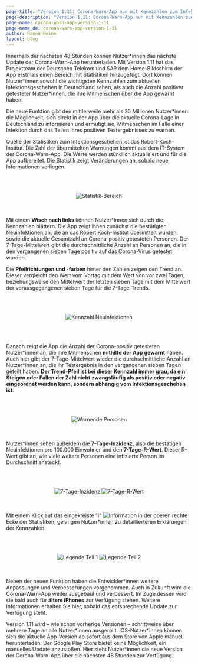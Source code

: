```yaml
---
page-title: "Version 1.11: Corona-Warn-App nun mit Kennzahlen zum Infektionsgeschehen"
page-description: "Version 1.11: Corona-Warn-App nun mit Kennzahlen zum Infektionsgeschehen"
page-name: corona-warn-app-version-1-11
page-name_de: corona-warn-app-version-1-11
author: Hanna Heine
layout: blog
---
```

 
Innerhalb der nächsten 48 Stunden können Nutzer\*innen das nächste Update der Corona-Warn-App herunterladen. Mit Version 1.11 hat das Projektteam der Deutschen Telekom und SAP dem Home-Bildschirm der App erstmals einen Bereich mit Statistiken hinzugefügt. Dort können Nutzer\*innen sowohl die wichtigsten Kennzahlen zum aktuellen Infektionsgeschehen in Deutschland sehen, als auch die Anzahl positiver getesteter Nutzer*innen, die ihre Mitmenschen über die App gewarnt haben.
 
<!-- overview -->

Die neue Funktion gibt den mittlerweile mehr als 25 Millionen Nutzer\*innen die Möglichkeit, sich direkt in der App über die aktuelle Corona-Lage in Deutschland zu informieren und ermutigt sie, Mitmenschen im Falle einer Infektion durch das Teilen ihres positiven Testergebnisses zu warnen. 

Quelle der Statistiken zum Infektionsgeschehen ist das Robert-Koch-Institut. Die Zahl der übermittelten Warnungen kommt aus dem IT-System der Corona-Warn-App. Die Werte werden stündlich aktualisiert und für die App aufbereitet. Die Statistik zeigt Veränderungen an, sobald neue Informationen vorliegen.

<br></br>
<center> <img src="./cwa-kennzahlen-homescreen.jpg" title="Statistik-Bereich" style="align: center"></center>
<br></br>

Mit einem **Wisch nach links** können Nutzer*innen sich durch die Kennzahlen blättern. Die App zeigt ihnen zunächst die bestätigten Neuinfektionen an, die an das Robert Koch-Institut übermittelt wurden, sowie die aktuelle Gesamtzahl an Corona-positiv getesteten Personen. Der 7-Tage-Mittelwert gibt die durchschnittliche Anzahl an Personen an, die in den vergangenen sieben Tage positiv auf das Corona-Virus getestet wurden. 

Die **Pfeilrichtungen und -farben** hinter den Zahlen zeigen den Trend an. Dieser vergleicht den Wert vom Vortag mit dem Wert von vor zwei Tagen, beziehungsweise den Mittelwert der letzten sieben Tage mit dem Mittelwert der vorausgegangenen sieben Tage für die 7-Tage-Trends. 
 

<br></br>

<center> <img src="./cwa-infektionen.JPG" title="Kennzahl Neuinfektionen" style="align: center"></center>

<br></br>

Danach zeigt die App die Anzahl der Corona-positiv getesteten Nutzer\*innen an, die ihre Mitmenschen **mithilfe der App gewarnt** haben. Auch hier gibt der 7-Tage-Mittelwert wieder die durchschnittliche Anzahl an Nutzer\*innen an, die ihr Testergebnis in den vergangenen sieben Tagen geteilt haben. **Der Trend-Pfeil ist bei dieser Kennzahl immer grau, da ein Steigen oder Fallen der Zahl nicht zwangsläufig als positiv oder negativ eingeordnet werden kann, sondern abhängig vom Infektionsgeschehen ist**.  

<br></br>

<center> <img src="./cwa-warnende-personen.JPG" title="Warnende Personen" style="align: center"> </center> <br></br>


Nutzer*innen sehen außerdem die **7-Tage-Inzidenz**, also die bestätigen Neuinfektionen pro 100.000 Einwohner und den **7-Tage-R-Wert**. Dieser R-Wert gibt an, wie viele weitere Personen eine infizierte Person im Durchschnitt ansteckt. 

<br></br>

<center> <img src="./cwa-7-tage-inzidenz.JPG" title="7-Tage-Inzidenz" style="align: center"> <img src="./cwa-7-tage-r-wert.JPG" title="7-Tage-R-Wert" style="align: center"></center> <br></br>

Mit einem Klick auf das eingekreiste "i" <img src="./information.png" title="Information" style="align: center"> 
in der oberen rechte Ecke der Statistiken, gelangen Nutzer*innen zu detaillierteren Erklärungen der Kennzahlen. 

<br></br>

<center> <img src="./cwa-kennzahlen-legende-1.jpg" title="Legende Teil 1" style="align: center"> <img src="./cwa-kennzahlen-legende-2.jpg" title="Legende Teil 2" style="align: center"></center> <br></br>


Neben der neuen Funktion haben die Entwickler*innen weitere Anpassungen und Verbesserungen vorgenommen. Auch in Zukunft wird die Corona-Warn-App weiter ausgebaut und verbessert. Im Zuge dessen wird sie bald auch für **ältere iPhones** zur Verfügung stehen. Weitere Informationen erhalten Sie hier, sobald das entsprechende Update zur Verfügung steht. 

Version 1.11 wird – wie schon vorherige Versionen – schrittweise über mehrere Tage an alle Nutzer\*innen ausgerollt. iOS-Nutzer\*innen können sich die aktuelle App-Version ab sofort aus dem Store von Apple manuell herunterladen. Der Google Play Store bietet keine Möglichkeit, ein manuelles Update anzustoßen. Hier steht Nutzer\*innen die neue Version der Corona-Warn-App über die nächsten 48 Stunden zur Verfügung.
